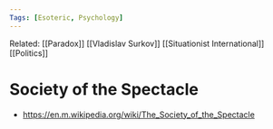 ```yaml
---
Tags: [Esoteric, Psychology]
---
```

Related: [[Paradox]] [[Vladislav Surkov]] [[Situationist International]] [[Politics]]

# Society of the Spectacle
- https://en.m.wikipedia.org/wiki/The_Society_of_the_Spectacle
